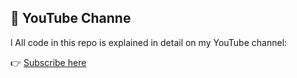 ## 🎥 YouTube Channe
l
All code in this repo is explained in detail on my YouTube channel:  

👉 [Subscribe here](https://youtube.com/@saadsaleem187)

